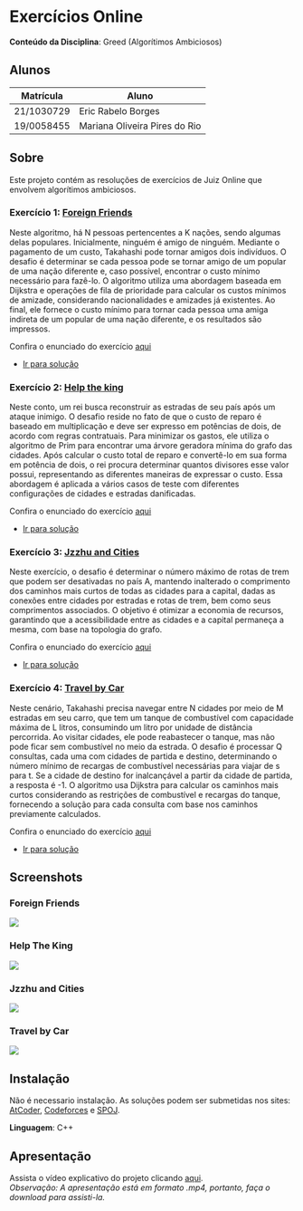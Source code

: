 # Exercícios Online

**Conteúdo da Disciplina**: Greed (Algorítimos Ambiciosos)<br>

## Alunos
|Matrícula | Aluno |
| -- | -- |
| 21/1030729  |  Eric Rabelo Borges |
| 19/0058455  |  Mariana Oliveira Pires do Rio |

## Sobre 
Este projeto contém as resoluções de exercícios de Juiz Online que envolvem algorítimos ambiciosos. 

### Exercício 1:  [Foreign Friends](https://atcoder.jp/contests/abc245/tasks/abc245_g)

Neste algoritmo, há N pessoas pertencentes a K nações, sendo algumas delas populares. Inicialmente, ninguém é amigo de ninguém. Mediante o pagamento de um custo, Takahashi pode tornar amigos dois indivíduos. O desafio é determinar se cada pessoa pode se tornar amigo de um popular de uma nação diferente e, caso possível, encontrar o custo mínimo necessário para fazê-lo. O algoritmo utiliza uma abordagem baseada em Dijkstra e operações de fila de prioridade para calcular os custos mínimos de amizade, considerando nacionalidades e amizades já existentes. Ao final, ele fornece o custo mínimo para tornar cada pessoa uma amiga indireta de um popular de uma nação diferente, e os resultados são impressos.

Confira o enunciado do exercício [aqui](https://atcoder.jp/contests/abc245/tasks/abc245_g)

- [Ir para solução](Soluções/ForeignFriends.cpp)

### Exercício 2: [Help the king](https://www.spoj.com/problems/IITKWPCG/)

Neste conto, um rei busca reconstruir as estradas de seu país após um ataque inimigo. O desafio reside no fato de que o custo de reparo é baseado em multiplicação e deve ser expresso em potências de dois, de acordo com regras contratuais. Para minimizar os gastos, ele utiliza o algoritmo de Prim para encontrar uma árvore geradora mínima do grafo das cidades. Após calcular o custo total de reparo e convertê-lo em sua forma em potência de dois, o rei procura determinar quantos divisores esse valor possui, representando as diferentes maneiras de expressar o custo. Essa abordagem é aplicada a vários casos de teste com diferentes configurações de cidades e estradas danificadas.

Confira o enunciado do exercício [aqui](https://www.spoj.com/problems/IITKWPCG/)

- [Ir para solução](Soluções/HelpTheKing.cpp)

### Exercício 3:  [Jzzhu and Cities](https://codeforces.com/problemset/problem/449/B)

Neste exercício, o desafio é determinar o número máximo de rotas de trem que podem ser desativadas no país A, mantendo inalterado o comprimento dos caminhos mais curtos de todas as cidades para a capital, dadas as conexões entre cidades por estradas e rotas de trem, bem como seus comprimentos associados. O objetivo é otimizar a economia de recursos, garantindo que a acessibilidade entre as cidades e a capital permaneça a mesma, com base na topologia do grafo.

Confira o enunciado do exercício [aqui](https://codeforces.com/problemset/problem/449/B)

- [Ir para solução](Soluções/JzzhuAndCities.cpp)

### Exercício 4:  [Travel by Car](https://atcoder.jp/contests/abc143/tasks/abc143_e)

Neste cenário, Takahashi precisa navegar entre N cidades por meio de M estradas em seu carro, que tem um tanque de combustível com capacidade máxima de L litros, consumindo um litro por unidade de distância percorrida. Ao visitar cidades, ele pode reabastecer o tanque, mas não pode ficar sem combustível no meio da estrada. O desafio é processar Q consultas, cada uma com cidades de partida e destino, determinando o número mínimo de recargas de combustível necessárias para viajar de s para t. Se a cidade de destino for inalcançável a partir da cidade de partida, a resposta é -1. O algoritmo usa Dijkstra para calcular os caminhos mais curtos considerando as restrições de combustível e recargas do tanque, fornecendo a solução para cada consulta com base nos caminhos previamente calculados.

Confira o enunciado do exercício [aqui](https://atcoder.jp/contests/abc143/tasks/abc143_e)

- [Ir para solução](Soluções/TravelByCar.cpp)

## Screenshots

### Foreign Friends
![](Assets/ForeignFriends.png)

### Help The King
![](Assets/HelpTheKing.png)

### Jzzhu and Cities
![](Assets/JzzhuAndCities.png)

### Travel by Car
![](Assets/Travel.png)

## Instalação 
Não é necessario instalação. As soluções podem ser submetidas nos sites: [AtCoder](https://atcoder.jp/), [Codeforces](https://codeforces.com/) e [SPOJ](https://www.spoj.com/).

**Linguagem**: C++<br>

## Apresentação
Assista o vídeo explicativo do projeto clicando [aqui](/Grafos2_Video.mp4). <br>
*Observação: A apresentação está em formato .mp4, portanto, faça o download para assisti-la.*



